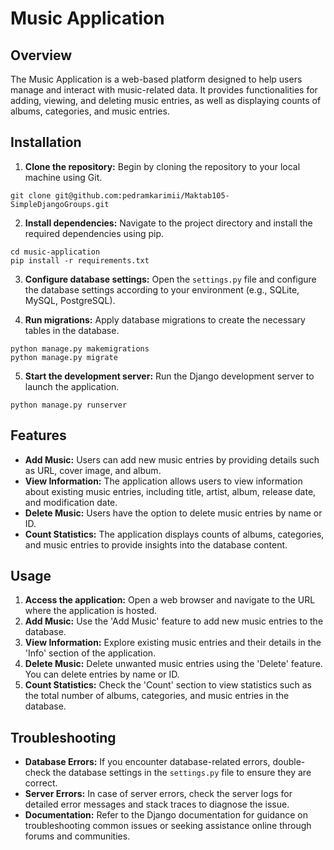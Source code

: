# Music Application

## Overview
The Music Application is a web-based platform designed to help users manage and interact with music-related data. It provides functionalities for adding, viewing, and deleting music entries, as well as displaying counts of albums, categories, and music entries.

## Installation
1. **Clone the repository:** Begin by cloning the repository to your local machine using Git.
```
git clone git@github.com:pedramkarimii/Maktab105-SimpleDjangoGroups.git
```

2. **Install dependencies:** Navigate to the project directory and install the required dependencies using pip.
```
cd music-application
pip install -r requirements.txt
```

3. **Configure database settings:** Open the `settings.py` file and configure the database settings according to your environment (e.g., SQLite, MySQL, PostgreSQL).

4. **Run migrations:** Apply database migrations to create the necessary tables in the database.
```
python manage.py makemigrations
python manage.py migrate
```

5. **Start the development server:** Run the Django development server to launch the application.
```
python manage.py runserver
```

## Features
- **Add Music:** Users can add new music entries by providing details such as URL, cover image, and album.
- **View Information:** The application allows users to view information about existing music entries, including title, artist, album, release date, and modification date.
- **Delete Music:** Users have the option to delete music entries by name or ID.
- **Count Statistics:** The application displays counts of albums, categories, and music entries to provide insights into the database content.

## Usage
1. **Access the application:** Open a web browser and navigate to the URL where the application is hosted.
2. **Add Music:** Use the 'Add Music' feature to add new music entries to the database.
3. **View Information:** Explore existing music entries and their details in the 'Info' section of the application.
4. **Delete Music:** Delete unwanted music entries using the 'Delete' feature. You can delete entries by name or ID.
5. **Count Statistics:** Check the 'Count' section to view statistics such as the total number of albums, categories, and music entries in the database.

## Troubleshooting
- **Database Errors:** If you encounter database-related errors, double-check the database settings in the `settings.py` file to ensure they are correct.
- **Server Errors:** In case of server errors, check the server logs for detailed error messages and stack traces to diagnose the issue.
- **Documentation:** Refer to the Django documentation for guidance on troubleshooting common issues or seeking assistance online through forums and communities.
